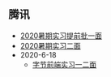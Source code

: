 ## 腾讯
- [2020暑期实习提前批一面](https://www.nowcoder.com/discuss/419172)
- [2020暑期实习二面](https://www.nowcoder.com/discuss/422093)
- 2020-6-18
  - [字节前端实习一二面](https://www.nowcoder.com/discuss/440192?channel=666&source_id=discuss_terminal_discuss_sim)
